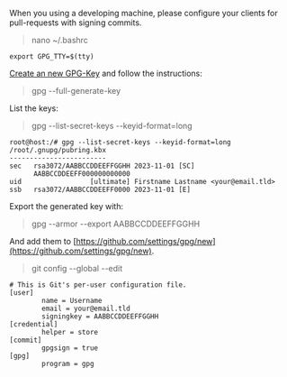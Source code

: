 When you using a developing machine, please configure your clients for pull-requests with signing commits.

> nano ~/.bashrc
```!bash
export GPG_TTY=$(tty)
```

[Create an new GPG-Key](https://docs.github.com/de/authentication/managing-commit-signature-verification/generating-a-new-gpg-key) and follow the instructions:
> gpg --full-generate-key

List the keys:
> gpg --list-secret-keys --keyid-format=long
```
root@host:/# gpg --list-secret-keys --keyid-format=long
/root/.gnupg/pubring.kbx
------------------------
sec   rsa3072/AABBCCDDEEFFGGHH 2023-11-01 [SC]
      AABBCCDDEEFF000000000000
uid                 [ultimate] Firstname Lastname <your@email.tld>
ssb   rsa3072/AABBCCDDEEFF0000 2023-11-01 [E]

```

Export the generated key with:
> gpg --armor --export AABBCCDDEEFFGGHH

And add them to [https://github.com/settings/gpg/new](https://github.com/settings/gpg/new).

> git config --global --edit
```!ini
# This is Git's per-user configuration file.
[user]
        name = Username
        email = your@email.tld
        signingkey = AABBCCDDEEFFGGHH
[credential]
        helper = store
[commit]
        gpgsign = true
[gpg]
        program = gpg
```
